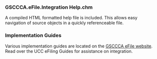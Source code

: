 ### GSCCCA.eFile.Integration Help.chm
A compiled HTML formatted help file is included. This allows easy navigation of source objects in a quickly referenceable file.

### Implementation Guides
Various implementation guides are located on the [GSCCCA eFile website][0]. Read over the UCC eFiling Guides for assistance on integration.

[0]: https://efile.gsccca.org/Implementers.aspx
